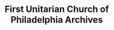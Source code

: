 ---
layout: repo
title: "First Unitarian Church of Philadelphia Archives"
id: 14785
permalink: repos/14785/
---